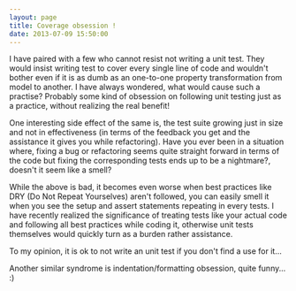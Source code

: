 ```yaml
---
layout: page
title: Coverage obsession !
date: 2013-07-09 15:50:00
---
```


I have paired with a few who cannot resist not writing a unit test. They would insist writing test to cover every single line of
code and wouldn't bother even if it is as dumb as an one-to-one property transformation from model to another<!--rm-->.  I have always
wondered, what would cause such a practise? Probably some kind of obsession on following unit testing just as a practice,
without realizing the real benefit!

One interesting side effect of the same is, the test suite growing just in size and not in effectiveness (in terms of
the feedback you get and the assistance it gives you while refactoring). Have you ever been in a situation
where, fixing a bug or refactoring seems quite straight forward in terms of the code but fixing the corresponding tests
ends up to be a nightmare?, doesn't it seem like a smell?

While the above is bad, it becomes even worse when best practices like DRY (Do Not Repeat Yourselves) aren't followed, you can
easily smell it when you see the setup and assert statements repeating in every tests. I have recently realized the significance
of treating tests like your actual code and following all best practices while coding it, otherwise unit tests themselves would
quickly turn as a burden rather assistance.

To my opinion, it is ok to not write an unit test if you don't find a use for it...

Another similar syndrome is indentation/formatting obsession, quite funny... :)